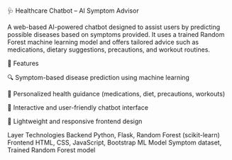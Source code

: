 🩺 Healthcare Chatbot – AI Symptom Advisor

A web-based AI-powered chatbot designed to assist users by predicting possible diseases based on symptoms provided. It uses a trained Random Forest machine learning model and offers tailored advice such as medications, dietary suggestions, precautions, and workout routines.


🚀 Features

🔍 Symptom-based disease prediction using machine learning

💊 Personalized health guidance (medications, diet, precautions, workouts)

💬 Interactive and user-friendly chatbot interface

📱 Lightweight and responsive frontend design

Layer             	Technologies
Backend         	Python, Flask, Random Forest (scikit-learn)
Frontend	        HTML, CSS, JavaScript, Bootstrap
ML Model	        Symptom dataset, Trained Random Forest model
